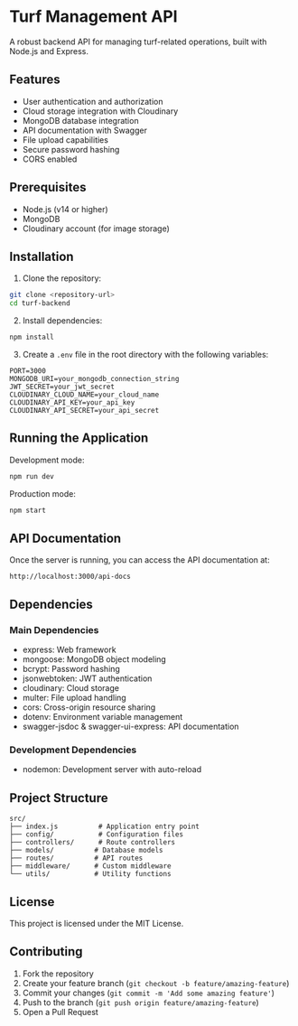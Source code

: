 # Turf Management API

A robust backend API for managing turf-related operations, built with Node.js and Express.

## Features

- User authentication and authorization
- Cloud storage integration with Cloudinary
- MongoDB database integration
- API documentation with Swagger
- File upload capabilities
- Secure password hashing
- CORS enabled

## Prerequisites

- Node.js (v14 or higher)
- MongoDB
- Cloudinary account (for image storage)

## Installation

1. Clone the repository:
```bash
git clone <repository-url>
cd turf-backend
```

2. Install dependencies:
```bash
npm install
```

3. Create a `.env` file in the root directory with the following variables:
```env
PORT=3000
MONGODB_URI=your_mongodb_connection_string
JWT_SECRET=your_jwt_secret
CLOUDINARY_CLOUD_NAME=your_cloud_name
CLOUDINARY_API_KEY=your_api_key
CLOUDINARY_API_SECRET=your_api_secret
```

## Running the Application

Development mode:
```bash
npm run dev
```

Production mode:
```bash
npm start
```

## API Documentation

Once the server is running, you can access the API documentation at:
```
http://localhost:3000/api-docs
```

## Dependencies

### Main Dependencies
- express: Web framework
- mongoose: MongoDB object modeling
- bcrypt: Password hashing
- jsonwebtoken: JWT authentication
- cloudinary: Cloud storage
- multer: File upload handling
- cors: Cross-origin resource sharing
- dotenv: Environment variable management
- swagger-jsdoc & swagger-ui-express: API documentation

### Development Dependencies
- nodemon: Development server with auto-reload

## Project Structure

```
src/
├── index.js          # Application entry point
├── config/           # Configuration files
├── controllers/      # Route controllers
├── models/          # Database models
├── routes/          # API routes
├── middleware/      # Custom middleware
└── utils/           # Utility functions
```

## License

This project is licensed under the MIT License.

## Contributing

1. Fork the repository
2. Create your feature branch (`git checkout -b feature/amazing-feature`)
3. Commit your changes (`git commit -m 'Add some amazing feature'`)
4. Push to the branch (`git push origin feature/amazing-feature`)
5. Open a Pull Request 